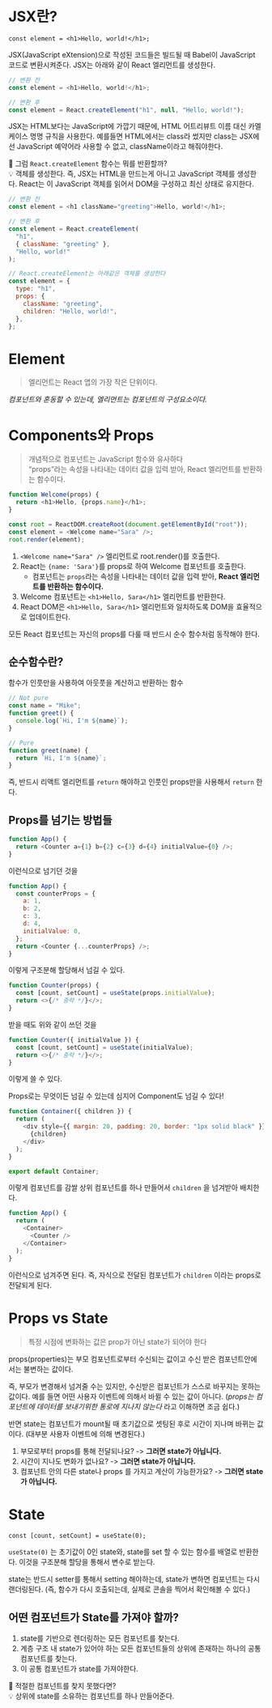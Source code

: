# JSX란?

`const element = <h1>Hello, world!</h1>;`

JSX(JavaScript eXtension)으로 작성된 코드들은 빌드될 때 Babel이 JavaScript 코드로 변환시켜준다. JSX는 아래와 같이 React 엘리먼트를 생성한다.

```javascript
// 변환 전
const element = <h1>Hello, world!</h1>;

// 변환 후
const element = React.createElement("h1", null, "Hello, world!");
```

JSX는 HTML보다는 JavaScript에 가깝기 때문에, HTML 어트리뷰트 이름 대신 카멜케이스 명명 규칙을 사용한다. 예를들면 HTML에서는 class라 썼지만 class는 JSX에선 JavaScript 예약어라 사용할 수 없고, className이라고 해줘야한다.

🤔 그럼 `React.createElement` 함수는 뭐를 반환할까? <br>
💡 객체를 생성한다. 즉, JSX는 HTML을 만드는게 아니고 JavaScript 객체를 생성한다. React는 이 JavaScript 객체를 읽어서 DOM을 구성하고 최신 상태로 유지한다.

```javascript
// 변환 전
const element = <h1 className="greeting">Hello, world!</h1>;

// 변환 후
const element = React.createElement(
  "h1",
  { className: "greeting" },
  "Hello, world!"
);

// React.createElement는 아래같은 객체를 생성한다
const element = {
  type: "h1",
  props: {
    className: "greeting",
    children: "Hello, world!",
  },
};
```

# Element

> 엘리먼트는 React 앱의 가장 작은 단위이다.

_컴포넌트와 혼동할 수 있는데, 엘리먼트는 컴포넌트의 구성요소이다._

# Components와 Props

> 개념적으로 컴포넌트는 JavaScript 함수와 유사하다<br>
> “props”라는 속성을 나타내는 데이터 값을 입력 받아, React 엘리먼트를 반환하는 함수이다.

```javascript
function Welcome(props) {
  return <h1>Hello, {props.name}</h1>;
}

const root = ReactDOM.createRoot(document.getElementById("root"));
const element = <Welcome name="Sara" />;
root.render(element);
```

1. `<Welcome name="Sara" />` 엘리먼트로 root.render()를 호출한다.
2. React는 `{name: 'Sara'}`를 props로 하여 Welcome 컴포넌트를 호출한다.
   - 컴포넌트는 `props`라는 속성을 나타내는 데이터 값을 입력 받아, **React 엘리먼트를 반환하는 함수이다.**
3. Welcome 컴포넌트는 `<h1>Hello, Sara</h1>` 엘리먼트를 반환한다.
4. React DOM은 `<h1>Hello, Sara</h1>` 엘리먼트와 일치하도록 DOM을 효율적으로 업데이트한다.

모든 React 컴포넌트는 자신의 props를 다룰 때 반드시 순수 함수처럼 동작해야 한다.

## 순수함수란?

함수가 인풋만을 사용하여 아웃풋을 계산하고 반환하는 함수

```javascript
// Not pure
const name = "Mike";
function greet() {
  console.log(`Hi, I'm ${name}`);
}

// Pure
function greet(name) {
  return `Hi, I'm ${name}`;
}
```

즉, 반드시 리액트 엘리먼트를 `return` 해야하고 인풋인 props만을 사용해서 `return` 한다.

## Props를 넘기는 방법들

```javascript
function App() {
  return <Counter a={1} b={2} c={3} d={4} initialValue={0} />;
}
```

이런식으로 넘기던 것을

```javascript
function App() {
  const counterProps = {
    a: 1,
    b: 2,
    c: 3,
    d: 4,
    initialValue: 0,
  };
  return <Counter {...counterProps} />;
}
```

이렇게 구조분해 할당해서 넘길 수 있다.

```javascript
function Counter(props) {
  const [count, setCount] = useState(props.initialValue);
  return <>{/* 중략 */}</>;
}
```

받을 때도 위와 같이 쓰던 것을

```javascript
function Counter({ initialValue }) {
  const [count, setCount] = useState(initialValue);
  return <>{/* 중략 */}</>;
}
```

이렇게 쓸 수 있다.

Props로는 무엇이든 넘길 수 있는데 심지어 Component도 넘길 수 있다!

```javascript
function Container({ children }) {
  return (
    <div style={{ margin: 20, padding: 20, border: "1px solid black" }}>
      {children}
    </div>
  );
}

export default Container;
```

이렇게 컴포넌트를 감쌀 상위 컴포넌트를 하나 만들어서 `children` 을 넘겨받아 배치한다.

```javascript
function App() {
  return (
    <Container>
      <Counter />
    </Container>
  );
}
```

이런식으로 넘겨주면 된다. 즉, 자식으로 전달된 컴포넌트가 `children` 이라는 props로 전달되게 된다.

# Props vs State

> 특정 시점에 변화하는 값은 prop가 아닌 state가 되어야 한다

props(properties)는 부모 컴포넌트로부터 수신되는 값이고 수신 받은 컴포넌트안에서는 불변하는 값이다.

즉, 부모가 변경해서 넘겨줄 수는 있지만, 수신받은 컴포넌트가 스스로 바꾸지는 못하는 값이다. 예를 들면 어떤 사용자 이벤트에 의해서 바뀔 수 있는 값이 아니다.
(_props는 컴포넌트에 데이터를 보내기위한 통로에 지나지 않는다_ 라고 이해하면 조금 쉽다.)

반면 state는 컴포넌트가 mount될 때 초기값으로 셋팅된 후로 시간이 지나며 바뀌는 값이다. (대부분 사용자 이벤트에 의해 변경된다.)

1. 부모로부터 props를 통해 전달되나요? -> **그러면 state가 아닙니다.**
2. 시간이 지나도 변화가 없나요? -> **그러면 state가 아닙니다.**
3. 컴포넌트 안의 다른 state나 props 를 가지고 계산이 가능한가요? -> **그러면 state가 아닙니다.**

# State

`const [count, setCount] = useState(0);`

`useState(0)` 는 초기값이 0인 state와, state를 set 할 수 있는 함수를 배열로 반환한다. 이것을 구조분해 할당을 통해서 변수로 받는다.

state는 반드시 setter를 통해서 setting 해야하는데, state가 변하면 컴포넌트는 다시 랜더링된다. (즉, 함수가 다시 호출되는데, 실제로 콘솔을 찍어서 확인해볼 수 있다.)

## 어떤 컴포넌트가 State를 가져야 할까?

1. state를 기반으로 렌더링하는 모든 컴포넌트를 찾는다.
2. 계층 구조 내 state가 있어야 하는 모든 컴포넌트들의 상위에 존재하는 하나의 공통 컴포넌트를 찾는다.
3. 이 공통 컴포넌트가 state를 가져야한다.

🤔 적절한 컴포넌트를 찾지 못했다면? <br>
💡 상위에 state를 소유하는 컴포넌트를 하나 만들어준다.

